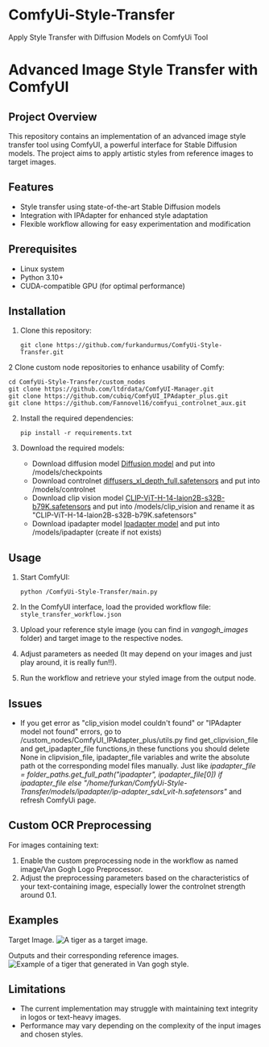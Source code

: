 # ComfyUi-Style-Transfer
Apply Style Transfer with Diffusion Models on ComfyUi Tool
# Advanced Image Style Transfer with ComfyUI

## Project Overview

This repository contains an implementation of an advanced image style transfer tool using ComfyUI, a powerful interface for Stable Diffusion models. The project aims to apply artistic styles from reference images to target images.

## Features

- Style transfer using state-of-the-art Stable Diffusion models
- Integration with IPAdapter for enhanced style adaptation
- Flexible workflow allowing for easy experimentation and modification

## Prerequisites

- Linux system 
- Python 3.10+
- CUDA-compatible GPU (for optimal performance)

## Installation

1. Clone this repository:
   ```
   git clone https://github.com/furkandurmus/ComfyUi-Style-Transfer.git
   ```
2 Clone custom node repositories to enhance usability of Comfy:
   ```
   cd ComfyUi-Style-Transfer/custom_nodes
   git clone https://github.com/ltdrdata/ComfyUI-Manager.git
   git clone https://github.com/cubiq/ComfyUI_IPAdapter_plus.git
   git clone https://github.com/Fannovel16/comfyui_controlnet_aux.git
   ```
2. Install the required dependencies:
   ```
   pip install -r requirements.txt
   ```

3. Download the required models:
   - Download diffusion model [Diffusion model](https://civitai.com/models/133005/juggernaut-xl) and put into /models/checkpoints
   - Download controlnet [diffusers_xl_depth_full.safetensors](https://comfyui-wiki.com/resource/controlnet-models/controlnet-sdxl) and put into /models/controlnet
   - Download clip vision model [CLIP-ViT-H-14-laion2B-s32B-b79K.safetensors](https://huggingface.co/h94/IP-Adapter/resolve/main/models/image_encoder/model.safetensors) and put into /models/clip_vision and rename it as "CLIP-ViT-H-14-laion2B-s32B-b79K.safetensors"
   - Download ipadapter model [Ipadapter model](https://huggingface.co/h94/IP-Adapter/blob/main/sdxl_models/ip-adapter_sdxl_vit-h.safetensors) and put into /models/ipadapter (create if not exists)


## Usage

1. Start ComfyUI:
   ```
   python /ComfyUi-Style-Transfer/main.py
   ```

2. In the ComfyUI interface, load the provided workflow file: `style_transfer_workflow.json`

3. Upload your reference style image (you can find in *vangogh_images* folder) and target image to the respective nodes.

4. Adjust parameters as needed (It may depend on your images and just play around, it is really fun!!).

5. Run the workflow and retrieve your styled image from the output node.

    
## Issues

- If you get error as "clip_vision model couldn't found" or "IPAdapter model not found" errors, go to /custom_nodes/ComfyUI_IPAdapter_plus/utils.py find get_clipvision_file and get_ipadapter_file functions,in these functions you should delete None in clipvision_file, ipadapter_file variables and write the absolute path ot the corresponding model files manually. Just like *ipadapter_file = folder_paths.get_full_path("ipadapter", ipadapter_file[0]) if ipadapter_file else "/home/furkan/ComfyUi-Style-Transfer/models/ipadapter/ip-adapter_sdxl_vit-h.safetensors"* and refresh ComfyUi page.
  
## Custom OCR Preprocessing

For images containing text:

1. Enable the custom preprocessing node in the workflow as named image/Van Gogh Logo Preprocessor.
2. Adjust the preprocessing parameters based on the characteristics of your text-containing image, especially lower the controlnet strength around 0.1.

## Examples
Target Image. ![A tiger as a target image.](tiger.jpg)

Outputs and their corresponding reference images. ![Example of a tiger that generated in Van gogh style.](tigers.png)

## Limitations

- The current implementation may struggle with maintaining text integrity in logos or text-heavy images.
- Performance may vary depending on the complexity of the input images and chosen styles.

